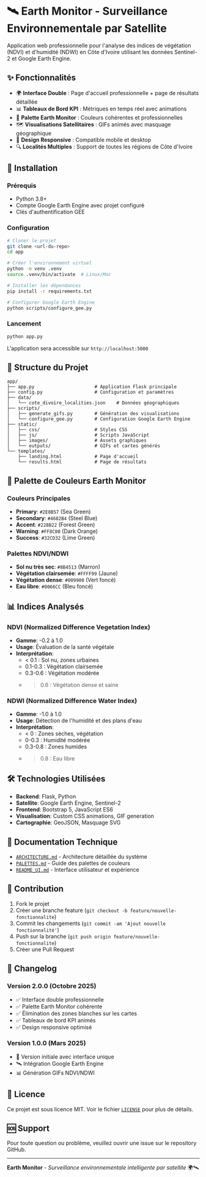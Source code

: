 # 🛰️ **Earth Monitor - Surveillance Environnementale par Satellite**

Application web professionnelle pour l'analyse des indices de végétation (NDVI) et d'humidité (NDWI) en Côte d'Ivoire utilisant les données Sentinel-2 et Google Earth Engine.

## ✨ **Fonctionnalités**

- 🌍 **Interface Double** : Page d'accueil professionnelle + page de résultats détaillée
- 📊 **Tableaux de Bord KPI** : Métriques en temps réel avec animations
- 🎨 **Palette Earth Monitor** : Couleurs cohérentes et professionnelles  
- 🗺️ **Visualisations Satellitaires** : GIFs animés avec masquage géographique
- 📱 **Design Responsive** : Compatible mobile et desktop
- 🔍 **Localités Multiples** : Support de toutes les régions de Côte d'Ivoire

## 🚀 **Installation**

### Prérequis
- Python 3.8+
- Compte Google Earth Engine avec projet configuré
- Clés d'authentification GEE

### Configuration
```bash
# Cloner le projet
git clone <url-du-repo>
cd app

# Créer l'environnement virtuel
python -m venv .venv
source .venv/bin/activate  # Linux/Mac

# Installer les dépendances
pip install -r requirements.txt

# Configurer Google Earth Engine
python scripts/configure_gee.py
```

### Lancement
```bash
python app.py
```
L'application sera accessible sur `http://localhost:5000`

## 📁 **Structure du Projet**

```
app/
├── app.py                      # Application Flask principale
├── config.py                   # Configuration et paramètres
├── data/
│   └── cote_divoire_localities.json    # Données géographiques
├── scripts/
│   ├── generate_gifs.py        # Génération des visualisations
│   └── configure_gee.py        # Configuration Google Earth Engine
├── static/
│   ├── css/                    # Styles CSS
│   ├── js/                     # Scripts JavaScript
│   ├── images/                 # Assets graphiques
│   └── outputs/                # GIFs et cartes générés
└── templates/
    ├── landing.html            # Page d'accueil
    └── results.html            # Page de résultats
```

## 🎨 **Palette de Couleurs Earth Monitor**

### Couleurs Principales
- **Primary**: `#2E8B57` (Sea Green)
- **Secondary**: `#4682B4` (Steel Blue)  
- **Accent**: `#228B22` (Forest Green)
- **Warning**: `#FF8C00` (Dark Orange)
- **Success**: `#32CD32` (Lime Green)

### Palettes NDVI/NDWI
- **Sol nu très sec**: `#8B4513` (Marron)
- **Végétation clairsemée**: `#FFFF99` (Jaune)
- **Végétation dense**: `#009900` (Vert foncé)
- **Eau libre**: `#0066CC` (Bleu foncé)

## 📊 **Indices Analysés**

### NDVI (Normalized Difference Vegetation Index)
- **Gamme**: -0.2 à 1.0
- **Usage**: Évaluation de la santé végétale
- **Interprétation**:
  - < 0.1 : Sol nu, zones urbaines
  - 0.1-0.3 : Végétation clairsemée
  - 0.3-0.6 : Végétation modérée
  - > 0.6 : Végétation dense et saine

### NDWI (Normalized Difference Water Index)  
- **Gamme**: -1.0 à 1.0
- **Usage**: Détection de l'humidité et des plans d'eau
- **Interprétation**:
  - < 0 : Zones sèches, végétation
  - 0-0.3 : Humidité modérée
  - 0.3-0.8 : Zones humides
  - > 0.8 : Eau libre

## 🛠️ **Technologies Utilisées**

- **Backend**: Flask, Python
- **Satellite**: Google Earth Engine, Sentinel-2
- **Frontend**: Bootstrap 5, JavaScript ES6
- **Visualisation**: Custom CSS animations, GIF generation
- **Cartographie**: GeoJSON, Masquage SVG

## 📖 **Documentation Technique**

- [`ARCHITECTURE.md`](ARCHITECTURE.md) - Architecture détaillée du système
- [`PALETTES.md`](PALETTES.md) - Guide des palettes de couleurs
- [`README_UI.md`](README_UI.md) - Interface utilisateur et expérience

## 🤝 **Contribution**

1. Fork le projet
2. Créer une branche feature (`git checkout -b feature/nouvelle-fonctionnalite`)
3. Commit les changements (`git commit -am 'Ajout nouvelle fonctionnalité'`)
4. Push sur la branche (`git push origin feature/nouvelle-fonctionnalite`)
5. Créer une Pull Request

## 📝 **Changelog**

### Version 2.0.0 (Octobre 2025)
- ✅ Interface double professionnelle
- ✅ Palette Earth Monitor cohérente
- ✅ Élimination des zones blanches sur les cartes
- ✅ Tableaux de bord KPI animés
- ✅ Design responsive optimisé

### Version 1.0.0 (Mars 2025)
- 🚀 Version initiale avec interface unique
- 🛰️ Intégration Google Earth Engine
- 📊 Génération GIFs NDVI/NDWI

## 📄 **Licence**

Ce projet est sous licence MIT. Voir le fichier [`LICENSE`](LICENSE) pour plus de détails.

## 🆘 **Support**

Pour toute question ou problème, veuillez ouvrir une issue sur le repository GitHub.

---

**Earth Monitor** - *Surveillance environnementale intelligente par satellite* 🌍🛰️
